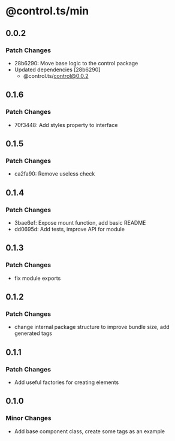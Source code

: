 # @control.ts/min

## 0.0.2

### Patch Changes

- 28b6290: Move base logic to the control package
- Updated dependencies [28b6290]
  - @control.ts/control@0.0.2

## 0.1.6

### Patch Changes

- 70f3448: Add styles property to interface

## 0.1.5

### Patch Changes

- ca2fa90: Remove useless check

## 0.1.4

### Patch Changes

- 3bae6ef: Expose mount function, add basic README
- dd0695d: Add tests, improve API for module

## 0.1.3

### Patch Changes

- fix module exports

## 0.1.2

### Patch Changes

- change internal package structure to improve bundle size, add generated tags

## 0.1.1

### Patch Changes

- Add useful factories for creating elements

## 0.1.0

### Minor Changes

- Add base component class, create some tags as an example
